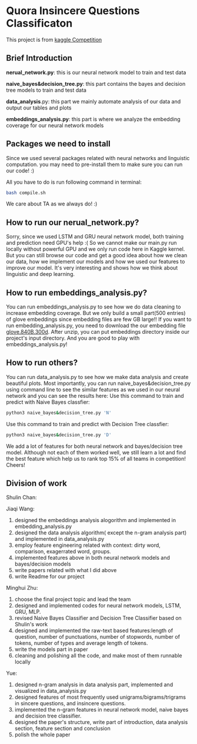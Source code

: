 # Quora Insincere Questions Classificaton
This project is from [kaggle Competition](https://www.kaggle.com/c/quora-insincere-questions-classification)

## Brief Introduction
**nerual_network.py**: this is our neural network model to train and test data

**naive_bayes&decision_tree.py**: this part contains the bayes and decision tree models to train and test data

**data_analysis**.py: this part we mainly automate analysis of our data and output our tables and plots

**embeddings_analysis.py**: this part is where we analyze the embedding coverage for our neural network models

## Packages we need to install
Since we used several packages related with neural networks and linguistic computation.
you may need to pre-install them to make sure you can run our code! :)

All you have to do is run following command in terminal:
```bash
bash compile.sh
```
We care about TA as we always do! :)
## How to run our nerual_network.py?
Sorry, since we used LSTM and GRU neural network model, both training and prediction need GPU's help :(
So we cannot make our main.py run locally without powerful GPU and we only run code here in Kaggle kernel.
But you can still browse our code and get a good idea about how we clean our data, how we implement our models and how we used our 
features to improve our model. It's very interesting and shows how we think about linguistic and deep learning.
## How to run embeddings_analysis.py?
You can run embeddings_analysis.py to see how we do data cleaning to increase embedding coverage.
But we only build a small part(500 entries) of glove embeddings since embedding files are few GB large!! 
If you want to run embedding_analysis.py, you need to download the our embedding file
 [glove.840B.300d](https://www.kaggle.com/c/quora-insincere-questions-classification/download/embeddings.zip). 
After unzip, you can put embeddings directory inside our project's input directory. And you are good to play with embeddings_analysis.py! 
## How to run others?
You can run data_analysis.py to see how we make data analysis and create beautiful plots.
Most importantly, you can run naive_bayes&decision_tree.py using command line to see the similar features as we used in our neural network and you can see the results here:
Use this command to train and predict with Naive Bayes classfier:
```bash
python3 naive_bayes&decision_tree.py 'N'
```
Use this command to train and predict with Decision Tree classfier:
```bash
python3 naive_bayes&decision_tree.py 'D'
```
We add a lot of features for both neural network and bayes/decision tree model. Although not each of them worked well, we still learn a lot 
and find the best feature which help us to rank top 15% of all teams in competition! Cheers! 

## Division of work

Shulin Chan:

Jiaqi Wang: 
1. designed the embeddings analysis alogorithm and implemented in embedding_analysis.py
2. designed the data analysis algorithm( except the n-gram analysis part) and implemented in data_analysis.py
3. employ feature engineering related with context: dirty word, comparison, exagerrated word, groups.
4. implemented features above in both neural network models and bayes/decision models
5. write papers related with what I did above
6. write Readme for our project

Minghui Zhu:
1. choose the final project topic and lead the team
2. designed and implemented codes for neural network models, LSTM, GRU, MLP.
3. revised Naive Bayes Classifier and Decision Tree Classifier based on Shulin's work
4. designed and implemented the raw-text based features:length of question, number of punctuations, number of stopwords, number of tokens, number of types and average length of tokens.
5. write the models part in paper
6. cleaning and polishing all the code, and make most of them runnable locally

Yue: 
1. designed n-gram analysis in data analysis part, implemented and visualized in data_analysis.py
2. designed features of most frequently used unigrams/bigrams/trigrams in sincere questions, and insincere questions.
3. implemented the n-gram features in neural network model, naive bayes and decision tree classifier.
4. designed the paper's structure, write part of introduction, data analysis section, feature section and conclusion 
5. polish the whole paper